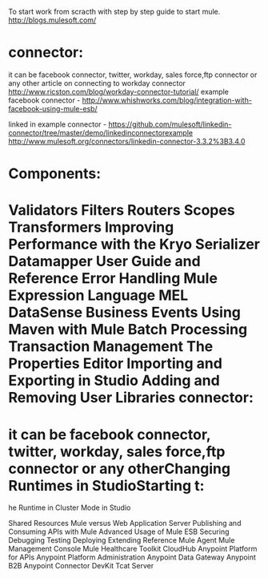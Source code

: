 To start work from scracth with step by step guide to start mule.
http://blogs.mulesoft.com/

connector:
==========
it can be facebook connector, twitter, workday, sales force,ftp connector or any other
article on connecting to workday connector
http://www.ricston.com/blog/workday-connector-tutorial/
example facebook connector - http://www.whishworks.com/blog/integration-with-facebook-using-mule-esb/

linked in example connector - https://github.com/mulesoft/linkedin-connector/tree/master/demo/linkedinconnectorexample
http://www.mulesoft.org/connectors/linkedin-connector-3.3.2%3B3.4.0

Components:
===========

 
 Validators
 Filters
 Routers
 Scopes
 Transformers
Improving Performance with the Kryo Serializer
 Datamapper User Guide and Reference
 Error Handling
 Mule Expression Language MEL
 DataSense
Business Events
 Using Maven with Mule
 Batch Processing
 Transaction Management
The Properties Editor
Importing and Exporting in Studio
Adding and Removing User Libraries
connector:
==========
it can be facebook connector, twitter, workday, sales force,ftp connector or any otherChanging Runtimes in StudioStarting t:
===========
he Runtime in Cluster Mode in Studio

 Shared Resources
Mule versus Web Application Server
 Publishing and Consuming APIs with Mule
 Advanced Usage of Mule ESB
 Securing
 Debugging
 Testing
 Deploying
 Extending
 Reference
 Mule Agent
 Mule Management Console
 Mule Healthcare Toolkit
 CloudHub
 Anypoint Platform for APIs
 Anypoint Platform Administration
 Anypoint Data Gateway
 Anypoint B2B
 Anypoint Connector DevKit
 Tcat Server
